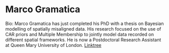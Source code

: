 # Marco Gramatica

Bio: Marco Gramatica has just completed his PhD with a thesis on Bayesian modelling of spatially misaligned data.  His research focused on the use of CAR priors and Multiple Membership to jointly model data recorded on different spatial frameworks. He is now a Postdoctoral Research Assistant at Queen Mary University of London. [Linktree](https://linktr.ee/marcogramatica)